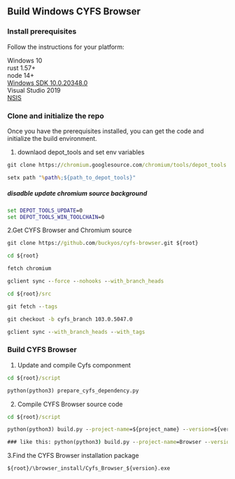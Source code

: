 ## Build Windows CYFS Browser


### Install prerequisites

Follow the instructions for your platform:

Windows 10  
rust 1.57+  
node 14+  
[Windows SDK 10.0.20348.0](https://developer.microsoft.com/zh-cn/windows/downloads/sdk-archive/)  
Visual Studio 2019  
[NSIS](https://nsis.sourceforge.io/Download)  


### Clone and initialize the repo

Once you have the prerequisites installed, you can get the code and initialize the build environment.

1. downlaod depot_tools and set env variables
```cmd
git clone https://chromium.googlesource.com/chromium/tools/depot_tools.git

setx path "%path%;${path_to_depot_tools}"
```

##### disadble update chromium source background
```cmd
set DEPOT_TOOLS_UPDATE=0
set DEPOT_TOOLS_WIN_TOOLCHAIN=0
```

2.Get CYFS Browser and Chromium source
```cmd
git clone https://github.com/buckyos/cyfs-browser.git ${root}

cd ${root}

fetch chromium

gclient sync --force --nohooks --with_branch_heads

cd ${root}/src

git fetch --tags

git checkout -b cyfs_branch 103.0.5047.0

gclient sync --with_branch_heads --with_tags
```

### Build CYFS Browser

1. Update and compile Cyfs componment
```cmd
cd ${root}/script

python(python3) prepare_cyfs_dependency.py
```

2. Compile CYFS Browser source code
```cmd
cd ${root}/script

python(python3) build.py --project-name=${project_name} --version=${version}

### like this: python(python3) build.py --project-name=Browser --version=1
```

3.Find the CYFS Browser installation package

`${root}/\browser_install/Cyfs_Browser_${version}.exe`